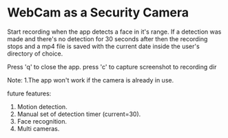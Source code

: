 WebCam as a Security Camera
===========================

Start recording when the app detects a face in it's range.
If a detection was made and there's no detection for 30 seconds after then the recording stops
and a mp4 file is saved with the current date inside the user's directory of choice.

Press 'q' to close the app.
press 'c' to capture screenshot to recording dir

Note: 
1.The app won't work if the camera is already in use.

future features:
1. Motion detection.
2. Manual set of detection timer (current=30).
3. Face recognition.
4. Multi cameras.
